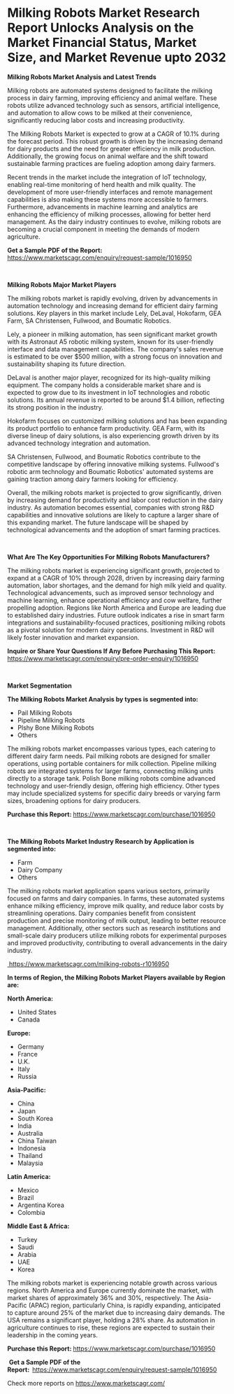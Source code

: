 <p><h1>Milking Robots Market Research Report Unlocks Analysis on the Market Financial Status, Market Size, and Market Revenue upto 2032</h1></p><p><strong>Milking Robots Market Analysis and Latest Trends</strong></p>
<p><p>Milking robots are automated systems designed to facilitate the milking process in dairy farming, improving efficiency and animal welfare. These robots utilize advanced technology such as sensors, artificial intelligence, and automation to allow cows to be milked at their convenience, significantly reducing labor costs and increasing productivity.</p><p>The Milking Robots Market is expected to grow at a CAGR of 10.1% during the forecast period. This robust growth is driven by the increasing demand for dairy products and the need for greater efficiency in milk production. Additionally, the growing focus on animal welfare and the shift toward sustainable farming practices are fueling adoption among dairy farmers. </p><p>Recent trends in the market include the integration of IoT technology, enabling real-time monitoring of herd health and milk quality. The development of more user-friendly interfaces and remote management capabilities is also making these systems more accessible to farmers. Furthermore, advancements in machine learning and analytics are enhancing the efficiency of milking processes, allowing for better herd management. As the dairy industry continues to evolve, milking robots are becoming a crucial component in meeting the demands of modern agriculture.</p></p>
<p><strong>Get a Sample PDF of the Report:&nbsp;</strong> <a href="https://www.marketscagr.com/enquiry/request-sample/1016950?utm_campaign=2945&utm_medium=2&utm_source=Github&utm_content=ia&utm_term=09042025&utm_id=milking-robots">https://www.marketscagr.com/enquiry/request-sample/1016950</a></p>
<p>&nbsp;</p>
<p><strong>Milking Robots Major Market Players</strong></p>
<p><p>The milking robots market is rapidly evolving, driven by advancements in automation technology and increasing demand for efficient dairy farming solutions. Key players in this market include Lely, DeLaval, Hokofarm, GEA Farm, SA Christensen, Fullwood, and Boumatic Robotics.</p><p>Lely, a pioneer in milking automation, has seen significant market growth with its Astronaut A5 robotic milking system, known for its user-friendly interface and data management capabilities. The company's sales revenue is estimated to be over $500 million, with a strong focus on innovation and sustainability shaping its future direction.</p><p>DeLaval is another major player, recognized for its high-quality milking equipment. The company holds a considerable market share and is expected to grow due to its investment in IoT technologies and robotic solutions. Its annual revenue is reported to be around $1.4 billion, reflecting its strong position in the industry.</p><p>Hokofarm focuses on customized milking solutions and has been expanding its product portfolio to enhance farm productivity. GEA Farm, with its diverse lineup of dairy solutions, is also experiencing growth driven by its advanced technology integration and automation.</p><p>SA Christensen, Fullwood, and Boumatic Robotics contribute to the competitive landscape by offering innovative milking systems. Fullwood's robotic arm technology and Boumatic Robotics' automated systems are gaining traction among dairy farmers looking for efficiency.</p><p>Overall, the milking robots market is projected to grow significantly, driven by increasing demand for productivity and labor cost reduction in the dairy industry. As automation becomes essential, companies with strong R&D capabilities and innovative solutions are likely to capture a larger share of this expanding market. The future landscape will be shaped by technological advancements and the adoption of smart farming practices.</p></p>
<p>&nbsp;</p>
<p><strong>What Are The Key Opportunities For Milking Robots Manufacturers?</strong></p>
<p><p>The milking robots market is experiencing significant growth, projected to expand at a CAGR of 10% through 2028, driven by increasing dairy farming automation, labor shortages, and the demand for high milk yield and quality. Technological advancements, such as improved sensor technology and machine learning, enhance operational efficiency and cow welfare, further propelling adoption. Regions like North America and Europe are leading due to established dairy industries. Future outlook indicates a rise in smart farm integrations and sustainability-focused practices, positioning milking robots as a pivotal solution for modern dairy operations. Investment in R&D will likely foster innovation and market expansion.</p></p>
<p><strong>Inquire or Share Your Questions If Any Before Purchasing This Report:</strong> <a href="https://www.marketscagr.com/enquiry/pre-order-enquiry/1016950?utm_campaign=2945&utm_medium=2&utm_source=Github&utm_content=ia&utm_term=09042025&utm_id=milking-robots">https://www.marketscagr.com/enquiry/pre-order-enquiry/1016950</a></p>
<p>&nbsp;</p>
<p><strong>Market Segmentation</strong></p>
<p><strong>The Milking Robots Market Analysis by types is segmented into:</strong></p>
<p><ul><li>Pail Milking Robots</li><li>Pipeline Milking Robots</li><li>Plshy Bone Milking Robots</li><li>Others</li></ul></p>
<p><p>The milking robots market encompasses various types, each catering to different dairy farm needs. Pail milking robots are designed for smaller operations, using portable containers for milk collection. Pipeline milking robots are integrated systems for larger farms, connecting milking units directly to a storage tank. Polish Bone milking robots combine advanced technology and user-friendly design, offering high efficiency. Other types may include specialized systems for specific dairy breeds or varying farm sizes, broadening options for dairy producers.</p></p>
<p><strong>Purchase this Report:&nbsp;</strong><a href="https://www.marketscagr.com/purchase/1016950?utm_campaign=2945&utm_medium=2&utm_source=Github&utm_content=ia&utm_term=09042025&utm_id=milking-robots">https://www.marketscagr.com/purchase/1016950</a></p>
<p>&nbsp;</p>
<p><strong>The Milking Robots Market Industry Research by Application is segmented into:</strong></p>
<p><ul><li>Farm</li><li>Dairy Company</li><li>Others</li></ul></p>
<p><p>The milking robots market application spans various sectors, primarily focused on farms and dairy companies. In farms, these automated systems enhance milking efficiency, improve milk quality, and reduce labor costs by streamlining operations. Dairy companies benefit from consistent production and precise monitoring of milk output, leading to better resource management. Additionally, other sectors such as research institutions and small-scale dairy producers utilize milking robots for experimental purposes and improved productivity, contributing to overall advancements in the dairy industry.</p></p>
<p><a href="https://www.marketscagr.com/milking-robots-r1016950?utm_campaign=2945&utm_medium=2&utm_source=Github&utm_content=ia&utm_term=09042025&utm_id=milking-robots">&nbsp;https://www.marketscagr.com/milking-robots-r1016950</a></p>
<p><strong>In terms of Region, the Milking Robots Market Players available by Region are:</strong></p>
<p>
    <p> <strong> North America: </strong>
        <ul>
            <li>United States</li>
            <li>Canada</li>
        </ul>
        </p> 
    <p> <strong> Europe: </strong>
        <ul>
            <li>Germany</li>
            <li>France</li>
            <li>U.K.</li>
            <li>Italy</li>
            <li>Russia</li>
        </ul>
        </p> 
    <p> <strong> Asia-Pacific: </strong>
        <ul>
            <li>China</li>
            <li>Japan</li>
            <li>South Korea</li>
            <li>India</li>
            <li>Australia</li>
            <li>China Taiwan</li>
            <li>Indonesia</li>
            <li>Thailand</li>
            <li>Malaysia</li>
        </ul>
        </p> 
    <p> <strong> Latin America: </strong>
        <ul>
            <li>Mexico</li>
            <li>Brazil</li>
            <li>Argentina Korea</li>
            <li>Colombia</li>
        </ul>
        </p> 
    <p> <strong> Middle East & Africa: </strong>
        <ul>
            <li>Turkey</li>
            <li>Saudi</li>
            <li>Arabia</li>
            <li>UAE</li>
            <li>Korea</li>
        </ul>
    </p>
    </p>
<p><p>The milking robots market is experiencing notable growth across various regions. North America and Europe currently dominate the market, with market shares of approximately 36% and 30%, respectively. The Asia-Pacific (APAC) region, particularly China, is rapidly expanding, anticipated to capture around 25% of the market due to increasing dairy demands. The USA remains a significant player, holding a 28% share. As automation in agriculture continues to rise, these regions are expected to sustain their leadership in the coming years.</p></p>
<p><strong>Purchase this Report: </strong><a href="https://www.marketscagr.com/purchase/1016950?utm_campaign=2945&utm_medium=2&utm_source=Github&utm_content=ia&utm_term=09042025&utm_id=milking-robots">https://www.marketscagr.com/purchase/1016950</a></p>
<p>&nbsp;<strong>Get a Sample PDF of the Report:&nbsp;&nbsp;</strong><a href="https://www.marketscagr.com/enquiry/request-sample/1016950?utm_campaign=2945&utm_medium=2&utm_source=Github&utm_content=ia&utm_term=09042025&utm_id=milking-robots">https://www.marketscagr.com/enquiry/request-sample/1016950</a></p>
<p><strong></strong></p>
<p>Check more reports on <a href="https://www.marketscagr.com/?utm_campaign=2945&utm_medium=2&utm_source=Github&utm_content=ia&utm_term=09042025&utm_id=milking-robots">https://www.marketscagr.com/</a></p>